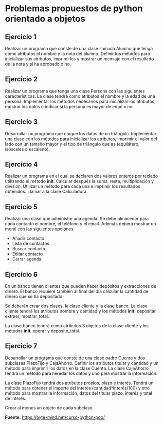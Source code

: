 # Problemas propuestos de python orientado a objetos

## Ejercicio 1

Realizar un programa que conste de una clase llamada Alumno que tenga como atributos el nombre y la nota del alumno. Definir los métodos para inicializar sus atributos, imprimirlos y mostrar un mensaje con el resultado de la nota y si ha aprobado o no.

## Ejercicio 2

Realizar un programa que tenga una clase Persona con las siguientes características. La clase tendrá como atributos el nombre y la edad de una persona. Implementar los métodos necesarios para inicializar los atributos, mostrar los datos e indicar si la persona es mayor de edad o no.

## Ejercicio 3

Desarrollar un programa que cargue los datos de un triángulo. Implementar una clase con los métodos para inicializar los atributos, imprimir el valor del lado con un tamaño mayor y el tipo de triángulo que es (equilátero, isósceles o escaleno).

## Ejercicio 4

Realizar un programa en el cual se declaren dos valores enteros por teclado utilizando el método __init__. Calcular después la suma, resta, multiplicación y división. Utilizar un método para cada una e imprimir los resultados obtenidos. Llamar a la clase Calculadora.

## Ejercicio 5

Realizar una clase que administre una agenda. Se debe almacenar para cada contacto el nombre, el teléfono y el email. Además deberá mostrar un menú con las siguientes opciones

- Añadir contacto
- Lista de contactos
- Buscar contacto
- Editar contacto
- Cerrar agenda

## Ejercicio 6

En un banco tienen clientes que pueden hacer depósitos y extracciones de dinero. El banco requiere también al final del día calcular la cantidad de dinero que se ha depositado.

Se deberán crear dos clases, la clase cliente y la clase banco. La clase cliente tendrá los atributos nombre y cantidad y los métodos __init__, depositar, extraer, mostrar_total.

La clase banco tendrá como atributos 3 objetos de la clase cliente y los métodos __init__, operar y deposito_total.

## Ejercicio 7

Desarrollar un programa que conste de una clase padre Cuenta y dos subclases PlazoFijo y CajaAhorro. Definir los atributos titular y cantidad y un método para imprimir los datos en la clase Cuenta. La clase CajaAhorro tendrá un método para heredar los datos y uno para mostrar la información.

La clase PlazoFijo tendrá dos atributos propios, plazo e interés. Tendrá un método para obtener el importe del interés (cantidad*interés/100) y otro método para mostrar la información, datos del titular plazo, interés y total de interés.

Crear al menos un objeto de cada subclase.

**Fuente:** https://byte-mind.net/curso-python-poo/ 